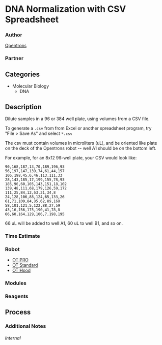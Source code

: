 # DNA Normalization with CSV Spreadsheet

### Author
[Opentrons](https://opentrons.com/)

### Partner

## Categories
* Molecular Biology
	* DNA

## Description
Dilute samples in a 96 or 384 well plate, using volumes from a CSV file.

To generate a `.csv` from from Excel or another spreadsheet program, try "File > Save As" and select `*.csv`

The csv must contain volumes in microliters (uL), and be oriented like plate on the deck of the Opentrons robot -- well A1 should be on the bottom left.

For example, for an 8x12 96-well plate, your CSV would look like:

```
90,168,187,13,70,189,196,93
56,197,147,139,74,61,44,157
106,198,45,6,46,113,111,33
28,143,185,17,199,155,78,93
185,96,60,105,143,151,18,102
139,48,111,68,179,126,59,172
111,25,84,12,63,31,34,8
24,128,106,88,124,65,133,26
61,71,109,84,85,62,89,168
58,101,121,5,122,88,27,59
43,16,156,175,190,41,78,8
66,60,164,129,106,7,198,195
```

66 uL will be added to well A1, 60 uL to well B1, and so on.

### Time Estimate

### Robot
* [OT PRO](https://opentrons.com/ot-one-pro)
* [OT Standard](https://opentrons.com/ot-one-standard)
* [OT Hood](https://opentrons.com/ot-one-hood)

### Modules

### Reagents

## Process

### Additional Notes

###### Internal
